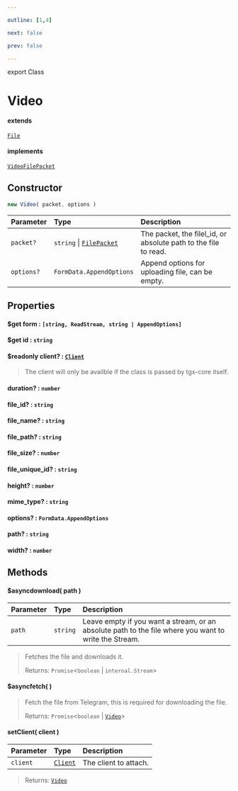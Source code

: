 ```yaml
---

outline: [1,4]

next: false

prev: false

---
```


export Class
# Video
#### extends
 [`File`](./File.md)
#### implements
 [`VideoFilePacket`](../interfaces/VideoFilePacket.md)

## Constructor
 ```ts
 new Video( packet, options )
 ```
 
 | Parameter | Type | Description |
| :--- | :--- | :--- |
| `packet?` | `string` \| [`FilePacket`](../interfaces/FilePacket.md) | The packet, the filel_id, or absolute path to the file to read. |
| `options?` | `FormData.AppendOptions` | Append options for uploading file, can be empty. |

## Properties

#### $get form : `[string, ReadStream, string | AppendOptions]`

#### $get id : `string`

#### $readonly client? : [`Client`](./Client.md)
 > The client will only be availble if the class is passed by tgx-core itself.

#### duration? : `number`

#### file_id? : `string`

#### file_name? : `string`

#### file_path? : `string`

#### file_size? : `number`

#### file_unique_id? : `string`

#### height? : `number`

#### mime_type? : `string`

#### options? : `FormData.AppendOptions`

#### path? : `string`

#### width? : `number`

## Methods

#### $asyncdownload( path )
| Parameter | Type | Description |
| :--- | :--- | :--- |
| `path` | `string` | Leave empty if you want a stream, or an absolute path to the file where you want to write the Stream. |
> Fetches the file and downloads it.
> 
> Returns: `Promise`<`boolean` \| `internal.Stream`>

#### $asyncfetch( )

> Fetch the file from Telegram, this is required for downloading the file.
> 
> Returns: `Promise`<`boolean` \| [`Video`](./Video.md)>

#### setClient( client )
| Parameter | Type | Description |
| :--- | :--- | :--- |
| `client` | [`Client`](./Client.md) | The client to attach. |
> 
> 
> Returns: [`Video`](./Video.md)
